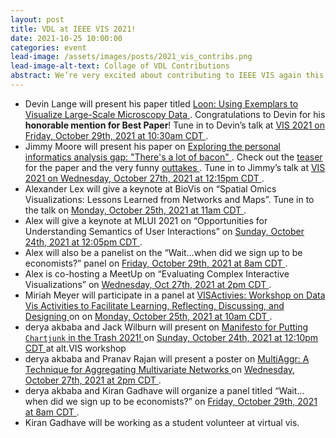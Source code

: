 ```yaml
---
layout: post
title: VDL at IEEE VIS 2021!
date: 2021-10-25 10:00:00
categories: event
lead-image: /assets/images/posts/2021_vis_contribs.png
lead-image-alt-text: Collage of VDL Contributions
abstract: We’re very excited about contributing to IEEE VIS again this year. Here’s a summary of the VDL activity.
---
```


- Devin Lange will present his paper titled [ Loon: Using Exemplars to Visualize Large-Scale Microscopy Data ](https://loon.sci.utah.edu/). Congratulations to Devin for his **honorable mention for Best Paper**! Tune in to Devin’s talk at [ VIS 2021 on Friday, October 29th, 2021 at 10:30am CDT ](https://virtual.ieeevis.org/year/2021/session_v-full-full6.html).
- Jimmy Moore will present his paper on [ Exploring the personal informatics analysis gap: "There's a lot of bacon" ](https://vdl.sci.utah.edu/publications/2021_vis_gap/). Check out the [ teaser ](https://www.youtube.com/watch?v=CYG3qVClPb0) for the paper and the very funny [ outtakes ](https://www.youtube.com/watch?v=8EKUTMKrhcQ). Tune in to Jimmy’s talk at [ VIS 2021 on Wednesday, October 27th, 2021 at 12:15pm CDT ](https://virtual.ieeevis.org/year/2021/session_v-full-full3.html).
- Alexander Lex will give a keynote at BioVis on “Spatial Omics Visualizations: Lessons Learned from Networks and Maps”. Tune in to the talk on [ Monday, October 25th, 2021 at 11am CDT ](https://virtual.ieeevis.org/year/2021/session_a-biovischallenge.html).
- Alex will give a keynote at MLUI 2021 on “Opportunities for Understanding Semantics of User Interactions” on [ Sunday, October 24th, 2021 at 12:05pm CDT ](https://virtual.ieeevis.org/year/2021/session_w-mlui.html).
- Alex will also be a panelist on the “Wait…when did we sign up to be economists?” panel on [ Friday, October 29th, 2021 at 8am CDT ](https://virtual.ieeevis.org/year/2021/session_v-panels-panel4.html).
- Alex is co-hosting a MeetUp on “Evaluating Complex Interactive Visualizations” on [ Wednesday, Oct 27th, 2021 at 2pm CDT ](https://virtual.ieeevis.org/year/2021/session_m-evaluating.html).
- Miriah Meyer will participate in a panel at [ VISActivies: Workshop on Data Vis Activities to Facilitate Learning, Reflecting, Discussing, and Designing ](https://visactivities.github.io/) on on [ Monday, October 25th, 2021 at 10am CDT ](https://virtual.ieeevis.org/year/2021/session_w-visactivities-2.html).
- derya akbaba and Jack Wilburn will present on [ Manifesto for Putting `Chartjunk` in the Trash 2021! ](http://chartjunk.art) on [ Sunday, October 24th, 2021 at 12:10pm CDT ](https://virtual.ieeevis.org/year/2021/session_w-altvis.html) at alt.VIS workshop
- derya akbaba and Pranav Rajan will present a poster on [ MultiAggr: A Technique for Aggregating Multivariate Networks ](https://ieeevis.b-cdn.net/vis_2021/posters/v-vis-posters-1039.pdf) on [Wednesday, October 27th, 2021 at 2pm CDT ](https://virtual.ieeevis.org/year/2021/session_x-posters.html).
- derya akbaba and Kiran Gadhave will organize a panel titled “Wait…when did we sign up to be economists?” on [ Friday, October 29th, 2021 at 8am CDT ](https://virtual.ieeevis.org/year/2021/session_v-panels-panel4.html).
- Kiran Gadhave will be working as a student volunteer at virtual vis.
